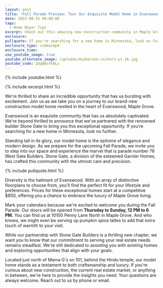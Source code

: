 ```yaml
---
layout: post
title: 'Fall Parade Preview: Tour Our Exquisite Model Home in Evanswood'
date: 2023-08-31 00:00:00
tags:
  - Home Buyer Tips
excerpt: Check out this amazing new construction community in Maple Grove.
enclosure:
pullquote: If you're searching for a new home in Minnesota, look no further.
enclosure_type: video/mp4
enclosure_time:
use_youtube_image: true
youtube_alternate_image: /uploads/mcpherson-sisters-yt-16.jpg
youtube_code: 2UqA8u7kALs
---
```

{% include youtube.html %}

{% include excerpt.html %}

We're thrilled to share an incredible opportunity that has us bursting with excitement. Join us as we take you on a journey to our brand-new construction model home nestled in the heart of Evanswood, Maple Grove.

Evanswood is an exquisite community that has us absolutely captivated. We're beyond thrilled to announce that we've partnered with the renowned builder Stone Gate to bring you this exceptional opportunity. If you're searching for a new home in Minnesota, look no further.

Standing tall in its glory, our model home is the epitome of elegance and modern design. As we prepare for the upcoming Fall Parade, we invite you to step into our space and experience the marvel that is parade number 78 West Gate Builders. Stone Gate, a division of the esteemed Garnier Homes, has crafted this community with the utmost care and precision.

{% include pullquote.html %}

Diversity is the hallmark of Evanswood. With an array of distinctive floorplans to choose from, you'll find the perfect fit for your lifestyle and preferences. Prices for these exceptional homes start at a competitive $850, offering you a chance to embrace the luxury of Maple Grove living.

Mark your calendars because we're excited to welcome you during the Fall Parade. Our doors will be opened from **Thursday to Sunday, 12 PM to 6 PM.** You can find us at 10100 Penny Lane North in Maple Grove. And who knows, we might even be serving up pumpkin spice lattes to add that extra touch of warmth to your visit.

While our partnership with Stone Gate Builders is a thrilling new chapter, we want you to know that our commitment to serving your real estate needs remains steadfast. We're still dedicated to assisting you with existing homes and exploring opportunities that align with your goals.

Located just north of Mama G's on 101, behind the Hindu temple, our model home stands as a testament to both craftsmanship and luxury. If you're curious about new construction, the current real estate market, or anything in between, we're here to provide the insights you need. Your questions are always welcome. Reach out to us by phone or email.